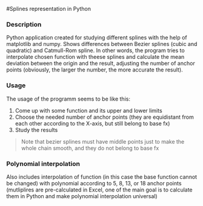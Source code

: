 #Splines representation in Python
### Description
Python application created for studying different splines with the help of matplotlib and numpy. Shows differences between Bezier splines (cubic and quadratic) and Catmull-Rom spline. In other words, the program tries to interpolate chosen function with theese splines and calculate the mean deviation between the origin and the result, adjusting the number of anchor points (obviously, the larger the number, the more accurate the result).

### Usage
The usage of the programm seems to be like this:

1. Come up with some function and its upper and lower limits
2. Choose the needed number of anchor points (they are equidistant from each other according to the X-axis, but still belong to base fx)
3. Study the results
>Note that bezier splines must have middle points just to make the whole chain smooth, 
and they do not belong to base fx 
### Polynomial interpolation 
Also includes interpolation of function (in this case the base function cannot be changed) with polynomial according to 5, 8, 13, or 18 anchor points (mutliplires are pre-calculated in Excel, one of the main goal is to calculate them in Python and make polynomial interpolation universal)